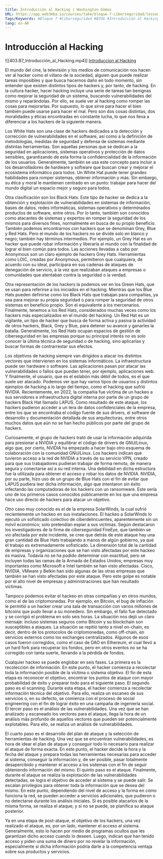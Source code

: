 ```yaml
---
title: Introducción al Hacking | Washington Gómez
URL: https://app.web3mba.io/courses/take/bloque-7-ciberseguridad/lessons/40011311-u6-1-introduccion-al-hacking-washington-gomez
Tags/Keywords: #Bloque 7 #Ciberseguridad #B7U6 #Introducción al Hacking #Hacking #Washington Gómez
lang: es-AR
---
```

# Introducción al Hacking
![[403.B7_Introducción_al_Hacking.mp4]]
[Introduccion al Hacking](https://app.web3mba.io?wvideo=gl7o64asiz)

El mundo del cine, la televisión y los medios de comunicación nos hacen ver al hacker como el villano de la sociedad, alguien que puede realizar tareas imposibles y que busca hacernos daño en todo momento, sin entender que existen distintos tipos de hackers y, por tanto, de hacking. En la cultura hacker, hacer hacking incluye una serie de tareas tan benignas como mejorar la seguridad de un sistema, buscando vulnerabilidades del mismo y reparándolas. Por ello, se suele ver al hacking como romper las cosas para mejorarlas. Por supuesto, lo que sirve para hacer el bien también puede usarse para hacer el mal. Pero son dos cosas distintas, dos moralidades y éticas encontradas en constante lucha, lo que nos lleva a diferenciar a los hackers de la siguiente manera.

Los White Hats son una clase de hackers dedicados a la detección y corrección de vulnerabilidades en el software, así como a la definición de metodologías, medidas de seguridad y defensa de sistemas mediante distintas herramientas. Son aquellas personas que se dedican a la seguridad en aplicaciones, sistemas operativos y protección de datos sensibles, garantizando de esta forma la confidencialidad de la información de los usuarios. Generalmente, también se usa este concepto para incluir a los desarrolladores de hardware y software que buscan crear y mejorar el ecosistema informático para todos. Un White Hat puede tener grandes habilidades para romper sistemas, obtener información y más. Sin embargo, su ética y moral le mantienen centrado en un punto: trabajar para hacer del mundo digital un espacio mejor y seguro para todos.

Otra clasificación son los Black Hats. Este tipo de hacker se dedica a la obtención y explotación de vulnerabilidades en sistemas de información, bases de datos, redes informáticas, sistemas operativos y determinados productos de software, entre otros. Por lo tanto, también son conocidos como atacantes de sistemas y expertos en romper la seguridad de los mismos para diversos fines, normalmente en busca de su propio beneficio. También podemos encontrarnos con hackers que se denominan Grey, Blue y Red Hats. Pero el mundo de los hackers no se divide solo en blanco y negro; también hay términos intermedios. Por ejemplo, un Grey Hat es un hacker que puede robar información y liberarla al mundo con la finalidad de lograr el bien común para todos. Las acciones llevadas a cabo por Anonymous son un claro ejemplo de hackers Grey Hats. Herramientas como LOIC, creadas por Anonymous, permitieron que cualquiera, de acuerdo con su ideal, participara en sus cadenas de ataques de denegación de servicio, a la vez que realizaban ataques a empresas o comunidades que atentaban contra la seguridad o la verdad.

Otra representación de los hackers la podemos ver en los Green Hats, que se usan para referirse a los iniciados en el hacking. Mientras que los Blue Hats pueden definirse como los Black Hats que trabajan para compañías, ya sea para mejorar su propia seguridad o para romper la seguridad de otros sistemas en beneficio propio. Son el equivalente a los mercenarios. Finalmente, tenemos a los Red Hats, considerados muchas veces como los hackers más especializados en el mundo del hacking. Un Red Hat es un vigilante, un tipo de hacker que busca de forma activa y pasiva la actividad de otros hackers, Black, Grey y Blue, para detener su avance y ganarles la batalla. Generalmente, los Red Hats ocupan espacios de gestión de ciberseguridad en las empresas porque su principal interés no es solo conocer la última técnica de seguridad o de hacking, sino aplicarlas y buscar formas de contrarrestar sus efectos.

Los objetivos de hacking siempre van dirigidos a atacar los distintos vectores que intervienen en los sistemas informáticos. La infraestructura puede ser hardware o software. Las aplicaciones pasan por atacar las vulnerabilidades o fallos que puedan tener, por ejemplo, aplicaciones web. Y finalmente, el usuario, que es el eslabón más débil de todos, es el que suele ser atacado. Podemos ver que hay varios tipos de usuarios y distintos ejemplos de hacking a lo largo del tiempo, como el hacking que sufrió NVIDIA. Recientemente, en 2022, la compañía fue víctima de un hackeo a sus servidores e infraestructura digital interna por parte de un grupo de hackers Black Hat llamado LAPUS. Como resultado de este ataque, los hackers pudieron acceder a un tera de datos confidenciales de la empresa, entre los que se encontraba el código fuente de sus drivers, el software de desarrollo y documentación detallada de sus arquitecturas, entre otros muchos datos que aún no se han hecho públicos por parte del grupo de hackers.

Curiosamente, el grupo de hackers trató de usar la información adquirida para presionar a NVIDIA y equilibrar el código de drivers de GNU/Linux, algo que, por cierto, NVIDIA ha empezado a hacer bajo otro esquema de colaboración con la comunidad GNU/Linux. Los hackers indican que tuvieron acceso a la red de NVIDIA a través de su servicio VPN, creado para que sus trabajadores pudieran trabajar de forma remota, de manera segura y conectarse así a su red interna. Una debilidad en dicha estructura fue la utilizada para obtener el acceso y robar los datos de NVIDIA. NVIDIA, por su parte, hizo uso de un grupo de Blue Hats con el fin de evitar que LAPUS pudiera leer dicha información, algo que intentaron sin éxito infectando las computadoras de los hackers con un ransomware. Este sería uno de los primeros casos conocidos públicamente en los que una empresa hace uso directo de hackers para atacar un objetivo.

Otro caso muy conocido es el de la empresa SolarWinds, la cual sufrió recientemente un hackeo en sus instalaciones. El hackeo a SolarWinds lo ejecutó un sofisticado colectivo de ciberdelincuentes, aparentemente sin un móvil económico; solo pretendían espiar a sus víctimas. Según destacaron los investigadores de la firma de ciberseguridad FireEye, que también se vio afectada por este incidente, se cree que detrás de este ataque hay una gran cantidad de Blue Hats trabajando a manos de algún gobierno, ya que el trabajo es extremadamente sofisticado. La dimensión total de la cantidad de empresas y organizaciones que se han visto afectadas por este hackeo es masiva. Todavía no se ha podido determinar con exactitud, pero se incluyen todas las ramas de la Armada de Estados Unidos; empresas muy importantes como Microsoft e Intel también se han visto afectadas. Cisco, NVIDIA, VMware y Belkin han sido algunas de las otras empresas que también se han visto afectadas por este ataque. Pero este golpe es notable por el alto nivel de empresas y administraciones que han resultado víctimas.

Tampoco podemos evitar el hackeo en otras compañías y en otros mundos, como el de las criptomonedas. Por ejemplo, en Bitcoin, el bug de inflación le permitió a un hacker crear una sala de transacción con varios millones de bitcoins que pudo llevar a su monedero. Sin embargo, el fallo fue detectado y se corrigió el problema en solo seis horas. La situación nos dejó un claro mensaje: incluso sistemas seguros como Bitcoin y su blockchain son susceptibles a ataques. La situación se repitió tanto a nivel on-chain, es decir, dentro de los protocolos de criptomonedas, como off-chain, en servicios externos como los exchanges centralizados. Algunos de esos casos fueron corregidos, como el caso de DAO en Ethereum, el cual llevó a un hard fork para recuperar los fondos, pero en otros eventos no se ha corregido con tanta suerte, llevando a la pérdida de fondos.

Cualquier hackeo se puede englobar en seis fases. La primera es la recolección de información. En este punto, el hacker comienza a recolectar toda la información posible de la víctima o sistema objetivo. El fin de esta etapa es reconocer el objetivo, encontrar los puntos de ataque con mayor probabilidad de éxito y preparar todo para el siguiente paso. El segundo paso es el scanning. Durante esta etapa, el hacker comienza a recolectar información técnica del objetivo. Para ello, realiza un escaneo de sus servicios o, en su defecto, se comienza con el proceso de social engineering con el fin de lograr éxito en una campaña de ingeniería social. El tercer paso es el análisis de las vulnerabilidades. Una vez que se han analizado y escaneado los vectores para el ataque, llega la hora de un análisis más profundo de aquellos vectores que pueden ser potencialmente explotables. Para ello, se realiza un análisis de vulnerabilidades.

El cuarto paso es el desarrollo del plan de ataque y la selección de herramientas de hacking. Una vez que se encuentran vulnerabilidades, es hora de idear el plan de ataque y conseguir todo lo necesario para realizar el ataque de forma exacta. En este punto, el hacker decide la hora y la fecha del ataque y prepara todas las herramientas necesarias para acceder al sistema, conseguir la información y, de ser posible, pasar totalmente desapercibido y mantener el acceso a los sistemas con el fin de seguir obteniendo información del mismo. El quinto paso es el ataque. Finalmente, durante el ataque se realiza la explotación de las vulnerabilidades detectadas, se logra el objetivo de acceder al sistema y se puede salir. Se escalan privilegios para obtener toda la información que se desea del mismo. En este punto, dependiendo del nivel de acceso y la forma en cómo funciona la red, se pueden acceder a servicios adicionales, que pudieron o no detectarse durante los análisis iniciales. Si es posible atacarlos de la misma forma, se realiza el ataque; y si no se puede, se planifica su ataque posterior.

Ya en una etapa de post-ataque, el objetivo de los hackers, una vez realizado el ataque, es, por un lado, mantener el acceso al sistema. Generalmente, esto lo hacen por medio de programas ocultos que les garantizan dicho acceso cuando lo deseen. Luego, indican que han tenido acceso y piden una suma de dinero por no revelar la información, especialmente si dicha información podría darle a la competencia ventaja sobre sus productos y servicios.